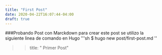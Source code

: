 ```yaml
---
title: "First Post"
date: 2020-04-22T16:07:44-04:00
draft: true
---
```


###Probando Post con Marckdown
 para crear este post se utilizo la siguiente linea de comando en Hugo
'''sh
$ hugo new post/first-post.md 
''
<de aqui el titulo puede ponerse al post o cambiarlo por otro>

>>title: " Primer Post"


